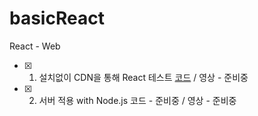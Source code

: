 # basicReact
React - Web

- [x] 1. 설치없이 CDN을 통해 React 테스트 [코드](https://github.com/doyle-flutter/basicReact/tree/main/reactCdn) / 영상 - 준비중
- [x] 2. 서버 적용 with Node.js 코드 - 준비중 / 영상 - 준비중

